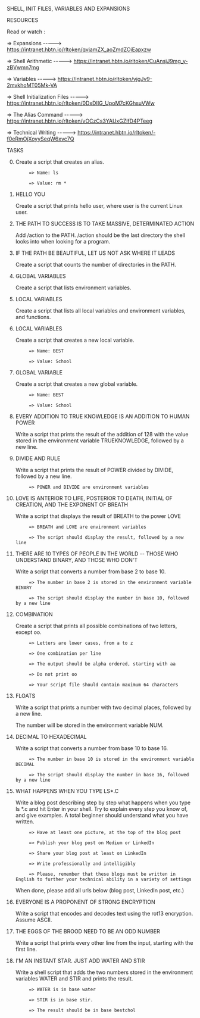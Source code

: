 SHELL, INIT FILES, VARIABLES AND EXPANSIONS


RESOURCES

Read or watch :

   => Expansions                  ----->  https://intranet.hbtn.io/rltoken/qvjamZX_aoZmdZOiEapxzw

   => Shell Arithmetic            -----> https://intranet.hbtn.io/rltoken/CuAnsjJ9mg_y-zBVwmn7mg

   => Variables                   -----> https://intranet.hbtn.io/rltoken/vjgJv9-2mvkhoMT05Mk-VA

   => Shell Initialization Files  ----->  https://intranet.hbtn.io/rltoken/0DxDIIG_UpoM7cKGhsuVWw

   => The Alias Command           ----->  https://intranet.hbtn.io/rltoken/vOCzCs3YAUxGZlfD4PTeeg

   => Technical Writing           -----> https://intranet.hbtn.io/rltoken/-f0eRmOjXoyySeqW6xvc7Q


TASKS


0. <o>

   Create a script that creates an alias.
 
            => Name: ls

            => Value: rm *


1. HELLO YOU

   Create a script that prints hello user, where user is the current Linux user.


2. THE PATH TO SUCCESS IS TO TAKE MASSIVE, DETERMINATED ACTION

   Add /action to the PATH. /action should be the last directory the shell looks into when looking for a program.


3. IF THE PATH BE BEAUTIFUL, LET US NOT ASK WHERE IT LEADS

   Create a script that counts the number of directories in the PATH.
 

4. GLOBAL VARIABLES

   Create a script that lists environment variables.


5. LOCAL VARIABLES

   Create a script that lists all local variables and environment variables, and functions.


6. LOCAL VARIABLES

   Create a script that creates a new local variable.

            => Name: BEST

            => Value: School


7. GLOBAL VARIABLE 

   Create a script that creates a new global variable.

            => Name: BEST

            => Value: School


8. EVERY ADDITION TO TRUE KNOWLEDGE IS AN ADDITION TO HUMAN POWER 

   Write a script that prints the result of the addition of 128 with the value stored in the environment variable TRUEKNOWLEDGE, followed by a new line.


9. DIVIDE AND RULE 

   Write a script that prints the result of POWER divided by DIVIDE, followed by a new line.

            => POWER and DIVIDE are environment variables


10. LOVE IS ANTERIOR TO LIFE, POSTERIOR TO DEATH, INITIAL OF CREATION, AND THE EXPONENT OF BREATH

    Write a script that displays the result of BREATH to the power LOVE

             => BREATH and LOVE are environment variables

             => The script should display the result, followed by a new line


11. THERE ARE 10 TYPES OF PEOPLE IN THE WORLD -- THOSE WHO UNDERSTAND BINARY, AND THOSE WHO DON'T

    Write a script that converts a number from base 2 to base 10.

             => The number in base 2 is stored in the environment variable BINARY

             => The script should display the number in base 10, followed by a new line


12. COMBINATION

    Create a script that prints all possible combinations of two letters, except oo.

             => Letters are lower cases, from a to z

             => One combination per line

             => The output should be alpha ordered, starting with aa

             => Do not print oo

             => Your script file should contain maximum 64 characters


13. FLOATS

    Write a script that prints a number with two decimal places, followed by a new line.

    The number will be stored in the environment variable NUM.


14. DECIMAL TO HEXADECIMAL

    Write a script that converts a number from base 10 to base 16.

             => The number in base 10 is stored in the environment variable DECIMAL

             => The script should display the number in base 16, followed by a new line


15. WHAT HAPPENS WHEN YOU TYPE LS*.C

    Write a blog post describing step by step what happens when you type ls *.c and hit Enter in your shell. Try to explain every step you know of, and give examples. A total beginner should understand what you have written.

             => Have at least one picture, at the top of the blog post

             => Publish your blog post on Medium or LinkedIn

             => Share your blog post at least on LinkedIn

             => Write professionally and intelligibly

             => Please, remember that these blogs must be written in English to further your technical ability in a variety of settings

    When done, please add all urls below (blog post, LinkedIn post, etc.)


16. EVERYONE IS A PROPONENT OF STRONG ENCRYPTION

    Write a script that encodes and decodes text using the rot13 encryption. Assume ASCII.


17. THE EGGS OF THE BROOD NEED TO BE AN ODD NUMBER

    Write a script that prints every other line from the input, starting with the first line.


18. I'M AN INSTANT STAR. JUST ADD WATER AND STIR

    Write a shell script that adds the two numbers stored in the environment variables WATER and STIR and prints the result.

             => WATER is in base water

             => STIR is in base stir.

             => The result should be in base bestchol


